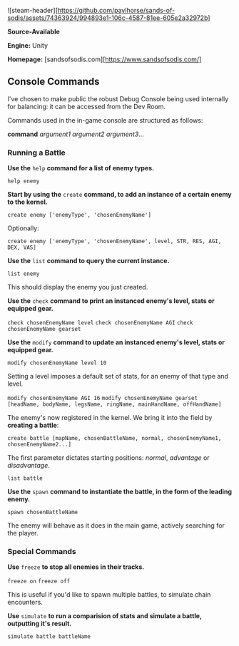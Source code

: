 ![steam-header][https://github.com/paylhorse/sands-of-sodis/assets/74363924/994893e1-106c-4587-81ee-605e2a32972b]

**Source-Available**

**Engine:** Unity

**Homepage:** [sandsofsodis.com][https://www.sandsofsodis.com/]

## Console Commands

I've chosen to make public the robust Debug Console being used internally for balancing: it can be accessed from the Dev Room.

Commands used in the in-game console are structured as follows:

**command** _argument1_ _argument2_ _argument3_...

### Running a Battle

**Use the** `help` **command for a list of enemy types.**

`help enemy`

**Start by using the** `create` **command, to add an instance of a certain enemy to the kernel.**

`create enemy ['enemyType', 'chosenEnemyName']`

Optionally:

`create enemy ['enemyType', 'chosenEnemyName', level, STR, RES, AGI, DEX, VAS]`

**Use the** `list` **command to query the current instance.**

`list enemy`

This should display the enemy you just created.

**Use the** `check` **command to print an instanced enemy's level, stats or equipped gear.**

`check chosenEnemyName level`
`check chosenEnemyName AGI`
`check chosenEnemyName gearset`

**Use the** `modify` **command to update an instanced enemy's level, stats or equipped gear.**

`modify chosenEnemyName level 10`

Setting a level imposes a default set of stats, for an enemy of that type and level.

`modify chosenEnemyName AGI 16`
`modify chosenEnemyName gearset [headName, bodyName, legsName, ringName, mainHandName, offHandName]`

The enemy's now registered in the kernel. We bring it into the field by **creating a battle**:

`create battle [mapName, chosenBattleName, normal, chosenEnemyName1, chosenEnemyName2...]`

The first parameter dictates starting positions: _normal_, _advantage_ or _disadvantage_.

`list battle`

**Use the** `spawn` **command to instantiate the battle, in the form of the leading enemy.**

`spawn chosenBattleName`

The enemy will behave as it does in the main game, actively searching for the player.

### Special Commands

**Use** `freeze` **to stop all enemies in their tracks.**

`freeze on`
`freeze off`

This is useful if you'd like to spawn multiple battles, to simulate chain encounters.

**Use** `simulate` **to run a comparision of stats and simulate a battle, outputting it's result.**

`simulate battle battleName`
